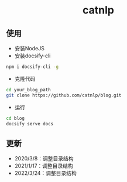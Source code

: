 <h1 style="text-align:center">catnlp</h1>

## 使用

- 安装NodeJS
- 安装docsify-cli
```bash
npm i docsify-cli -g
```
- 克隆代码
```bash
cd your_blog_path
git clone https://github.com/catnlp/blog.git 
```
- 运行
```bash
cd blog
docsify serve docs
```

## 更新

- 2020/3/8：调整目录结构
- 2021/1/17：调整目录结构
- 2022/3/24：调整目录结构
